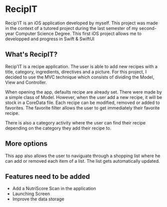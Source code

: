 # RecipIT

Recip'IT is an iOS application developed by myself. 
This project was made in the context of a tutored project during the last semester of my second-year Computer Science Degree.
This first iOS project allows me to developped and progress in Swift & SwiftUI

## What's RecipIT?
Recip'IT is a recipe application. The user is able to add new recipes with a title, category, ingredients, directives and a picture.
For this project, I decided to use the MVC technique which consists of dividing the Model, View and Controller.

When opening the app, defaults recipe are already set. There were made by a simple class of Model. However, when the user add a new recipe, it will be stock
in a CoreData file. Each recipe can be modified, removed or added to favorites. The favorite filter allows the user to get immediately their favorite recipe.

There is also a category activity where the user can find their recipe depending on the category they add their recipe to.

## More options
This app also allows the user to naviguate through a shopping list where he can add or removed each item of a list. The list gets automatically updated.

## Features need to be added
- Add a NutriScore Scan in the application
- Launching Screen
- Improve the data storage

